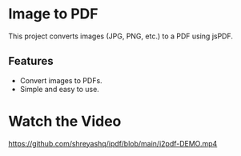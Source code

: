 # Image to PDF

This project converts images (JPG, PNG, etc.) to a PDF using jsPDF.

## Features

- Convert images to PDFs.
- Simple and easy to use.

# Watch the Video

https://github.com/shreyashq/ipdf/blob/main/i2pdf-DEMO.mp4

